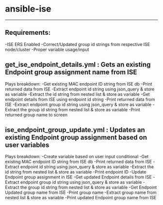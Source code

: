 # ansible-ise
---------------------------
Requirements:
---------------------------
-ISE ERS Enabled
-Correct/Updated group id strings from respective ISE node/cluster
-Proper variable usage/input

get_ise_endpoint_details.yml : Gets an existing Endpoint group assignment name from ISE
---------------------------
Plays breakdown:
-Get existing MAC endpoint ID string from ISE db
-Print returned data from ISE
-Extract endpoint id string using json_query & store as variable
-Extract the id string from nested list & store as variable
-Get endpoint details from ISE using endpoint id string
-Print returned data from ISE
-Extract endpoint group id string using json_query & store as variable
-Extract the group id string from nested list & store as variable
-Print returned group name to screen

ise_endpoint_group_update.yml : Updates an existing Endpoint group assignment based on user variables
---------------------------
Plays breakdown:
-Create variable based on user input conditional
-Get existing MAC endpoint ID string from ISE db
-Print returned data from ISE
-Extract endpoint id string using json_query & store as variable
-Extract the id string from nested list & store as variable
-Print endpoint ID
-Update Endpoint group assignment in ISE
-Get updated Endpoint details from ISE
-Extract endpoint group id string using json_query & store as variable
-Extract the group id string from nested list & store as variable
-Get Endpoint Updated group name from ISE
-Print group name
-Extract group name from nested list & store as variable
-Print updated Endpoint group name from ISE

